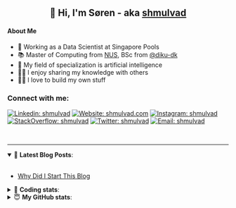 <h2 align="center">
	👋 Hi, I'm Søren - aka <a href="https://shmulvad.com">shmulvad</a>
</h2>

#### About Me
- 🤖 Working as a Data Scientist at Singapore Pools
- 📚 Master of Computing from [NUS], BSc from [@diku-dk]
- 🧠 My field of specialization is artificial intelligence
- 👨‍🏫 I enjoy sharing my knowledge with others
- 👨‍💻 I love to build my own stuff

### Connect with me:

[![Linkedin: shmulvad](https://img.shields.io/badge/shmulvad-blue?style=flat&logo=Linkedin&logoColor=white)][linkedin]
[![Website: shmulvad.com](https://img.shields.io/badge/shmulvad.com-47CCCC?&style=flat&logo=Google-Chrome&logoColor=white)][website]
[![Instagram: shmulvad](https://img.shields.io/badge/-@shmulvad-purple?style=flat&logo=Instagram&logoColor=white)][instagram]
[![StackOverflow: shmulvad](https://img.shields.io/badge/shmulvad-FE7A16?style=flat&logo=stack-overflow&logoColor=white)][stackOverflow]
[![Twitter: shmulvad](https://img.shields.io/badge/@shmulvad-1ca0f1?style=flat&logo=twitter&logoColor=white)][twitter]
[![Email: shmulvad](https://img.shields.io/badge/shmulvad-D14836?style=flat&logo=gmail&logoColor=white)][mail]

<br />

---

<details open>
 <summary>📕 <b>Latest Blog Posts</b>: </summary>

<br>

<!-- BLOG-POST-LIST:START -->
- [Why Did I Start This Blog](https://shmulvad.com/blog/why-did-start-this-blog)
<!-- BLOG-POST-LIST:END -->

</details>

<!-- --- -->

<details>
 <summary>🤖 <b>Coding stats</b>: </summary>

<br>

NOTE: Doesn't track coding at work or work done in environments such as Jupyter Notebooks.

<!--START_SECTION:waka-->
![Code Time](http://img.shields.io/badge/Code%20Time-2%2C032%20hrs%203%20mins-blue)

**I'm a Night 🦉** 

```text
🌞 Morning                492 commits         ██░░░░░░░░░░░░░░░░░░░░░░░   09.04 % 
🌆 Daytime                1400 commits        ██████░░░░░░░░░░░░░░░░░░░   25.71 % 
🌃 Evening                2284 commits        ██████████░░░░░░░░░░░░░░░   41.95 % 
🌙 Night                  1269 commits        ██████░░░░░░░░░░░░░░░░░░░   23.31 % 
```


📊 **This Week I Spent My Time On** 

```text
💬 Programming Languages: 
Python                   6 hrs 13 mins       ████████████░░░░░░░░░░░░░   48.80 % 
Other                    2 hrs 1 min         ████░░░░░░░░░░░░░░░░░░░░░   15.81 % 
HTML                     1 hr 27 mins        ███░░░░░░░░░░░░░░░░░░░░░░   11.40 % 
JavaScript               1 hr 16 mins        ██░░░░░░░░░░░░░░░░░░░░░░░   09.98 % 
Markdown                 1 hr 3 mins         ██░░░░░░░░░░░░░░░░░░░░░░░   08.28 % 

🔥 Editors: 
VS Code                  10 hrs 30 mins      █████████████████████░░░░   82.39 % 
Zsh                      2 hrs 1 min         ████░░░░░░░░░░░░░░░░░░░░░   15.80 % 
Sublime Text             13 mins             ░░░░░░░░░░░░░░░░░░░░░░░░░   01.81 % 

🐱‍💻 Projects: 
overvaagning-admin       6 hrs 46 mins       █████████████░░░░░░░░░░░░   53.08 % 
hit-locator              4 hrs 41 mins       █████████░░░░░░░░░░░░░░░░   36.83 % 
Unknown Project          1 hr 16 mins        ██░░░░░░░░░░░░░░░░░░░░░░░   09.93 % 
otp-api                  1 min               ░░░░░░░░░░░░░░░░░░░░░░░░░   00.16 % 
```


 Last Updated on 22/07/2023 18:40:42 UTC
<!--END_SECTION:waka-->

</details>

<!-- --- -->

<details>
 <summary>😇 <b>My GitHub stats</b>: </summary>

<br>

<img align="left" alt="shmulvad's Github Stats" src="https://github-readme-stats.vercel.app/api?username=shmulvad&show_icons=true&hide_border=true" />

</details>



[website]: https://shmulvad.com
[twitter]: https://twitter.com/shmulvad
[linkedin]: https://linkedin.com/in/shmulvad
[instagram]: https://instagram.com/shmulvad
[stackOverflow]: https://stackoverflow.com/users/9248793/shmulvad
[mail]: mailto:shmulvad@gmail.com
[@diku-dk]: https://github.com/diku-dk
[github]: https://github.com/shmulvad
[NUS]: https://www.nus.edu.sg